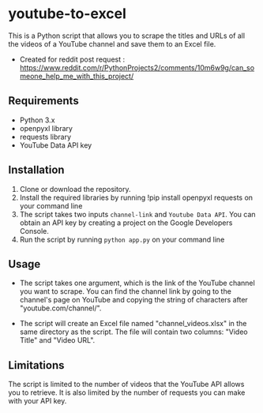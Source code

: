 # youtube-to-excel
This is a Python script that allows you to scrape the titles and URLs of all the videos of a YouTube channel and save them to an Excel file.

- Created for reddit post request : https://www.reddit.com/r/PythonProjects2/comments/10m6w9g/can_someone_help_me_with_this_project/

## Requirements
    
- Python 3.x
- openpyxl library
- requests library
- YouTube Data API key

## Installation

1. Clone or download the repository.
2. Install the required libraries by running !pip install openpyxl requests on your command line
3.  The script takes two inputs `channel-link` and `Youtube Data API`. You can obtain an API key by creating a project on the Google Developers Console.
4. Run the script by running `python app.py` on your command line

## Usage
   
- The script takes one argument, which is the link of the YouTube channel you want to scrape. You can find the channel link by going to the channel's page on YouTube and copying the string of characters after "youtube.com/channel/".

- The script will create an Excel file named "channel_videos.xlsx" in the same directory as the script. The file will contain two columns: "Video Title" and "Video URL".

## Limitations

The script is limited to the number of videos that the YouTube API allows you to retrieve. It is also limited by the number of requests you can make with your API key.
